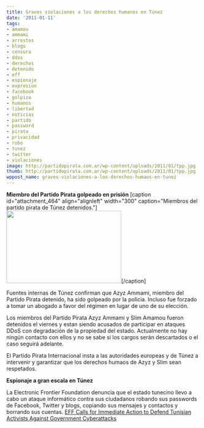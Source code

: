 ```yaml
---
title: Graves violaciones a los derechos humanos en Túnez
date: '2011-01-11'
tags:
- amamou
- ammami
- arrestos
- blogs
- censura
- ddos
- derechos
- detenido
- eff
- espionaje
- expresion
- facebook
- golpiza
- humanos
- libertad
- noticias
- partido
- password
- pirata
- privacidad
- robo
- tunez
- twitter
- violaciones
image: http://partidopirata.com.ar/wp-content/uploads/2011/01/tpp.jpg
thumb: http://partidopirata.com.ar/wp-content/uploads/2011/01/tpp.jpg
wppost_name: graves-violaciones-a-los-derechos-humaos-en-tunez
---
```


<strong>Miembro del Partido Pirata golpeado en prisión</strong>
[caption id="attachment_464" align="alignleft" width="300" caption="Miembros del partido pirata de Túnez detenidos."]<a href="http://partidopirata.com.ar/wp-content/uploads/2011/01/tpp.jpg"><img src="http://partidopirata.com.ar/wp-content/uploads/2011/01/tpp.jpg" alt="" title="Miembros del partido pirata de Túnez detenidos." width="300" height="189" class="size-full wp-image-464" /></a>[/caption]

Fuentes internas de Túnez confirman que Azyz Ammami, miembro del Partido Pirata detenido, ha sido golpeado por la policia. Incluso fue forzado a tomar un abogado a favor del régimen en lugar de uno de su elección.

Los miembros del Partido Pirata Azyz Ammami y Slim Amamou fueron detenidos el viernes y estan siendo acusados de participar en ataques DDoS con degradación de la propiedad del estado. Actualmente no hay ningún contacto con ellos y no se sabe si los cargos serán descartados o el caso seguirá adelante.

El Partido Pirata Internacional insta a las autoridades europeas y de Túnez a intervenir y garantizar que los derechos humaos de Azyz y Slim sean respetados.

<strong>Espionaje a gran escala en Túnez</strong>

La Electronic Frontier Foundation denuncia que el estado tunecino llevo a cabo un ataque informático contra sus ciudadanos robando sus passwords de Facebook, Twitter y blogs, copiando sus mensajes y contactos y borrando sus cuentas. 
<a href="https://www.eff.org/deeplinks/2011/01/eff-calls-immediate-action-defend-tunisian">EFF Calls for Immediate Action to Defend Tunisian Activists Against Government Cyberattacks</a>
